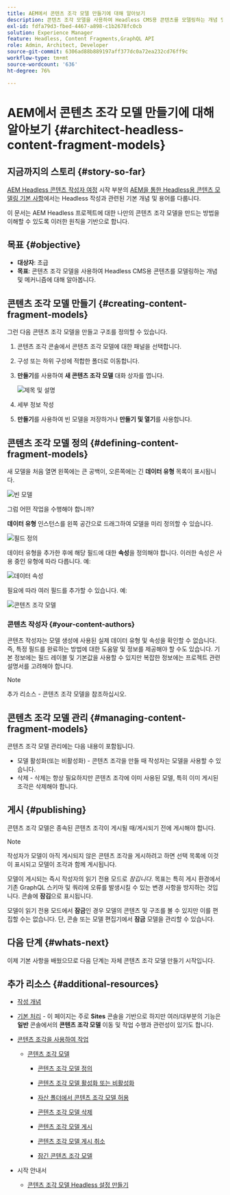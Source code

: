 ```yaml
---
title: AEM에서 콘텐츠 조각 모델 만들기에 대해 알아보기
description: 콘텐츠 조각 모델을 사용하여 Headless CMS용 콘텐츠를 모델링하는 개념 및 메커니즘에 대해 알아봅니다.
exl-id: fdfa79d3-fbed-4467-a898-c1b2678fc0cb
solution: Experience Manager
feature: Headless, Content Fragments,GraphQL API
role: Admin, Architect, Developer
source-git-commit: 6306ad88b889197aff377dc0a72ea232cd76ff9c
workflow-type: tm+mt
source-wordcount: '636'
ht-degree: 76%

---
```


# AEM에서 콘텐츠 조각 모델 만들기에 대해 알아보기 {#architect-headless-content-fragment-models}

## 지금까지의 스토리 {#story-so-far}

[AEM Headless 콘텐츠 작성자 여정](overview.md) 시작 부분의 [AEM을 통한 Headless용 콘텐츠 모델링 기본 사항](basics.md)에서는 Headless 작성과 관련된 기본 개념 및 용어를 다룹니다.

이 문서는 AEM Headless 프로젝트에 대한 나만의 콘텐츠 조각 모델을 만드는 방법을 이해할 수 있도록 이러한 원칙을 기반으로 합니다.

## 목표 {#objective}

* **대상자**: 초급
* **목표**: 콘텐츠 조각 모델을 사용하여 Headless CMS용 콘텐츠를 모델링하는 개념 및 메커니즘에 대해 알아봅니다.

<!-- which persona does this? -->
<!-- and who allows the configuration on the folders? -->

<!--
## Enabling Content Fragment Models {#enabling-content-fragment-models}

At the very start you need to enable Content Fragment Models for your site, this is done in the Configuration Browser; under Tools > General > Configuration Browser. You can either select to configure the global entry, or create a configuration. For example:

![Define configuration](/help/sites-cloud/administering/content-fragments/assets/cfm-conf-01.png)

>[!NOTE]
>
>See Additional Resources - Content Fragments in the Configuration Browser
-->

## 콘텐츠 조각 모델 만들기 {#creating-content-fragment-models}

그런 다음 콘텐츠 조각 모델을 만들고 구조를 정의할 수 있습니다.

1. 콘텐츠 조각 콘솔에서 콘텐츠 조각 모델에 대한 패널을 선택합니다.

1. 구성 또는 하위 구성에 적합한 폴더로 이동합니다.

1. **만들기**&#x200B;를 사용하여 **새 콘텐츠 조각 모델** 대화 상자를 엽니다.

   ![제목 및 설명](/help/sites-cloud/administering/content-fragments/assets/cf-managing-content-fragment-models-create.png)

1. 세부 정보 작성

1. **만들기**&#x200B;를 사용하여 빈 모델을 저장하거나 **만들기 및 열기**&#x200B;를 사용합니다.

<!--
Then the Content Fragments Models can be created and the structure defined. This can be done under **Tools** > **General** > **Content Fragment Models**. 

![Content Fragment Models in Tools](assets/cfm-tools.png)

After selecting this you navigate to the location for your model and select **Create**. Here you can enter various key details.

The option **Enable model** is activated by default. This means that your model is available for use (in creating Content Fragments) as soon as you have saved it. You can deactivate this if you want - there are opportunities later to enable (or disable) an existing model.

![Create Content Fragment Model](/help/sites-cloud/administering/content-fragments/assets/cfm-models-02.png)

Confirm with **Create** and you can then **Open** your model to start defining the structure.
-->

## 콘텐츠 조각 모델 정의 {#defining-content-fragment-models}

새 모델을 처음 열면 왼쪽에는 큰 공백이, 오른쪽에는 긴 **데이터 유형** 목록이 표시됩니다.

![빈 모델](/help/sites-cloud/administering/content-fragments/assets/cfm-models-03.png)

그럼 어떤 작업을 수행해야 합니까?

**데이터 유형** 인스턴스를 왼쪽 공간으로 드래그하여 모델을 미리 정의할 수 있습니다.

![필드 정의](/help/sites-cloud/administering/content-fragments/assets/cfm-models-04.png)

데이터 유형을 추가한 후에 해당 필드에 대한 **속성**&#x200B;을 정의해야 합니다. 이러한 속성은 사용 중인 유형에 따라 다릅니다. 예:

![데이터 속성](/help/sites-cloud/administering/content-fragments/assets/cfm-models-05.png)

필요에 따라 여러 필드를 추가할 수 있습니다. 예:

![콘텐츠 조각 모델](/help/sites-cloud/administering/content-fragments/assets/cfm-models-07.png)

### 콘텐츠 작성자 {#your-content-authors}

콘텐츠 작성자는 모델 생성에 사용된 실제 데이터 유형 및 속성을 확인할 수 없습니다. 즉, 특정 필드를 완료하는 방법에 대한 도움말 및 정보를 제공해야 할 수도 있습니다. 기본 정보에는 필드 레이블 및 기본값을 사용할 수 있지만 복잡한 정보에는 프로젝트 관련 설명서를 고려해야 합니다.

>[!NOTE]
>
>추가 리소스 - 콘텐츠 조각 모델을 참조하십시오.

## 콘텐츠 조각 모델 관리 {#managing-content-fragment-models}

<!-- needs more details -->

콘텐츠 조각 모델 관리에는 다음 내용이 포함됩니다.

* 모델 활성화(또는 비활성화) - 콘텐츠 조각을 만들 때 작성자는 모델을 사용할 수 있습니다.
* 삭제 - 삭제는 항상 필요하지만 콘텐츠 조각에 이미 사용된 모델, 특히 이미 게시된 조각은 삭제해야 합니다.

## 게시 {#publishing}

<!-- needs more details -->

콘텐츠 조각 모델은 종속된 콘텐츠 조각이 게시될 때/게시되기 전에 게시해야 합니다.

>[!NOTE]
>
>작성자가 모델이 아직 게시되지 않은 콘텐츠 조각을 게시하려고 하면 선택 목록에 이것이 표시되고 모델이 조각과 함께 게시됩니다.

모델이 게시되는 즉시 작성자의 읽기 전용 모드로 *잠깁니다*. 목표는 특히 게시 환경에서 기존 GraphQL 스키마 및 쿼리에 오류를 발생시킬 수 있는 변경 사항을 방지하는 것입니다. 콘솔에 **잠김**&#x200B;으로 표시됩니다.

모델이 읽기 전용 모드에서 **잠금**&#x200B;인 경우 모델의 콘텐츠 및 구조를 볼 수 있지만 이를 편집할 수는 없습니다. 단, 콘솔 또는 모델 편집기에서 **잠금** 모델을 관리할 수 있습니다.

## 다음 단계 {#whats-next}

이제 기본 사항을 배웠으므로 다음 단계는 자체 콘텐츠 조각 모델 만들기 시작입니다.

## 추가 리소스 {#additional-resources}

* [작성 개념](/help/sites-cloud/authoring/author-publish.md)

* [기본 처리](/help/sites-cloud/authoring/basic-handling.md) - 이 페이지는 주로 **Sites** 콘솔을 기반으로 하지만 여러/대부분의 기능은 **일반** 콘솔에서의 **콘텐츠 조각 모델** 이동 및 작업 수행과 관련성이 있기도 합니다.

* [콘텐츠 조각을 사용하여 작업](/help/sites-cloud/administering/content-fragments/overview.md)

   * [콘텐츠 조각 모델](/help/sites-cloud/administering/content-fragments/managing-content-fragment-models.md)

      * [콘텐츠 조각 모델 정의](/help/sites-cloud/administering/content-fragments/content-fragment-models.md)

      * [콘텐츠 조각 모델 활성화 또는 비활성화](/help/sites-cloud/administering/content-fragments/managing-content-fragment-models.md#enabling-disabling-a-content-fragment-model)

      * [자산 폴더에서 콘텐츠 조각 모델 허용](/help/sites-cloud/administering/content-fragments/managing-content-fragment-models.md#allowing-content-fragment-models-assets-folder)

      * [콘텐츠 조각 모델 삭제](/help/sites-cloud/administering/content-fragments/managing-content-fragment-models.md#deleting-a-content-fragment-model)

      * [콘텐츠 조각 모델 게시](/help/sites-cloud/administering/content-fragments/managing-content-fragment-models.md#publishing-a-content-fragment-model)

      * [콘텐츠 조각 모델 게시 취소](/help/sites-cloud/administering/content-fragments/managing-content-fragment-models.md#unpublishing-a-content-fragment-model)

      * [잠긴 콘텐츠 조각 모델](/help/sites-cloud/administering/content-fragments/managing-content-fragment-models.md#locked-content-fragment-models)

* 시작 안내서

   * [콘텐츠 조각 모델 Headless 설정 만들기](/help/headless/setup/create-content-model.md)
